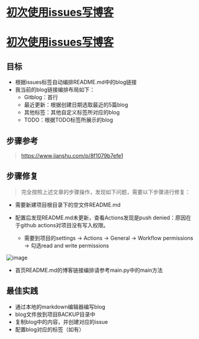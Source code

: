 # [初次使用issues写博客](https://github.com/EasonAssassin/blog_with_issues/issues/1)

# [初次使用issues写博客](https://github.com/EasonAssassin/blog_with_issues/issues/1)

## 目标

- 根据issues标签自动编排README.md中的blog链接
- 我当前的blog链接编排布局如下：
   - Gitblog：首行
   - 最近更新：根据创建日期选取最近的5篇blog
   - 其他标签：其他自定义标签所对应的blog
   - TODO：根据TODO标签所展示的blog

## 步骤参考

> https://www.jianshu.com/p/8f1079b7efe1

## 步骤修复

> 完全按照上述文章的步骤操作，发现如下问题，需要以下步骤进行修复：


- 需要新建项目根目录下的空文件README.md

- 配置后发现README.md未更新，查看Actions发现是push denied：原因在于github actions对项目没有写入权限。

  - 需要到项目的settings -> Actions -> General -> Workflow permissions -> 勾选read and write permissions

![image](https://user-images.githubusercontent.com/26082007/221498350-f61cbfdb-e919-422e-95e9-6bfb4016a3cd.png)

- 首页README.md的博客链接编排请参考main.py中的main方法

## 最佳实践

- 通过本地的markdown编辑器编写blog
- blog文件放到项目BACKUP目录中
- 复制blog中的内容，并创建对应的issue
- 配置blog对应的标签（如有）